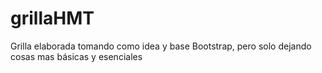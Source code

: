 # grillaHMT
Grilla elaborada tomando como idea y base Bootstrap, pero solo dejando cosas mas básicas y esenciales 
